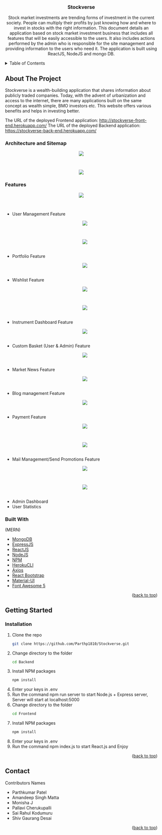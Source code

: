 <div id="top"></div>

<br />
<div align="center">
  
<h3 align="center">Stockverse</h3>

  <p align="center">
    Stock market investments are trending forms of investment in the current society. People can multiply their profits by just knowing how and where to invest in stocks with the right information. This document details an application based on stock market investment business that includes all features that will be easily accessible to the users. It also includes actions performed by the admin who is responsible for the site management and providing information to the users who need it. The application is built using ReactJS, NodeJS and mongo DB.
  </p>
</div>



<!-- TABLE OF CONTENTS -->
<details>
  <summary>Table of Contents</summary>
  <ol>
    <li>
      <a href="#about-the-project">About The Project</a>
      <ul>
	<li><a href="#architecture-and-sitemap">Architecture and Sitemap</a></li>
	<li><a href="#features">Features</a></li>
        <li><a href="#built-with">Built With</a></li>
      </ul>
    </li>
    <li>
      <a href="#getting-started">Getting Started</a>
      <ul>
        <li><a href="#installation">Installation</a></li>
      </ul>
    </li>
    <li><a href="#contact">Contact</a></li>
  </ol>
</details>



<!-- ABOUT THE PROJECT -->
## About The Project

Stockverse is a wealth-building application that shares information about publicly traded companies. Today, with the advent of urbanization and access to the internet, there are many applications built on the same concept as wealth simple, BMO investors etc. This website offers various benefits and helps in investing better.
	
The URL of the deployed Frontend application: http://stockverse-front-end.herokuapp.com/
The URL of the deployed Backend application: https://stockverse-back-end.herokuapp.com/

### Architecture and Sitemap

<p align="center">
    <img src="images/Architecture.jpg"> 
</p>
<br />
<p align="center">
    <img src="images/Sitemap.jpg"> 
</p>

### Features

<p align="center">
	<img src="images/Dashboard.jpg"> 
</p>
<br />

* User Management Feature
	<p align="center">
		<img src="images/1.jpg"> 
	</p>
	<br />
	<p align="center">
		<img src="images/6.jpg"> 
	</p>
	<br />
* Portfolio Feature
	<p align="center">
		<img src="images/7.jpg"> 
	</p>
	<br />
* Wishlist Feature
	<p align="center">
		<img src="images/8.jpg"> 
	</p>
	<br />
	<p align="center">
		<img src="images/9.jpg"> 
	</p>
	<br />
* Instrument Dashboard Feature
	<p align="center">
		<img src="images/10.jpg"> 
	</p>
	<br />
* Custom Basket (User & Admin) Feature
	<p align="center">
		<img src="images/11.jpg"> 
	</p>
	<br />
* Market News Feature
	<p align="center">
		<img src="images/12.jpg"> 
	</p>
	<br />
* Blog management Feature
	<p align="center">
		<img src="images/13.jpg"> 
	</p>
	<br />
* Payment Feature
	<p align="center">
		<img src="images/14.jpg"> 
	</p>
	<br />
	<p align="center">
		<img src="images/15.jpg"> 
	</p>
	<br />
* Mail Management/Send Promotions Feature
	<p align="center">
		<img src="images/16.jpg"> 
	</p>
	<br />
	<p align="center">
		<img src="images/17.jpg"> 
	</p>
	<br />
* Admin Dashboard
* User Statistics




### Built With

(MERN)
* [MongoDB](https://www.mongodb.com/)
* [ExpressJS](https://expressjs.com/)
* [ReactJS](https://reactjs.org/)
* [NodeJS](https://nodejs.org/)
* [NPM](https://docs.npmjs.com/downloading-and-installing-node-js-and-npm)
* [HerokuCLI](https://devcenter.heroku.com/articles/heroku-cli)
* [Axios](https://axios-http.com/docs/intro)
* [React Bootstrap](https://remotestack.io/react-bootstrap-login-register-ui-templates/)
* [Material-UI](https://mui.com/)
* [Font Awesome 5](https://www.w3schools.com/icons/fontawesome5_intro.asp)

<p align="right">(<a href="#top">back to top</a>)</p>


<!-- GETTING STARTED -->
## Getting Started

### Installation

1. Clone the repo
   ```sh
   git clone https://github.com/Parthp1810/Stockverse.git
   ```
2. Change directory to the folder
   ```sh
   cd Backend
   ```
3. Install NPM packages
   ```sh
   npm install
   ```
3. Enter your keys in .env
4. Run the command npm run server to start Node.js + Express server, Server will start at localhost:5000
5. Change directory to the folder
   ```sh
   cd Frontend
   ```
6. Install NPM packages
   ```sh
   npm install
   ```
7. Enter your keys in .env
8. Run the command npm index.js to start React.js and Enjoy
   
<p align="right">(<a href="#top">back to top</a>)</p>



<!-- CONTACT -->
## Contact

Contributors Names

* Parthkumar Patel
* Amandeep Singh Matta
* Monisha J
* Pallavi Cherukupalli
* Sai Rahul Kodumuru
* Shiv Gaurang Desai

<p align="right">(<a href="#top">back to top</a>)</p>

